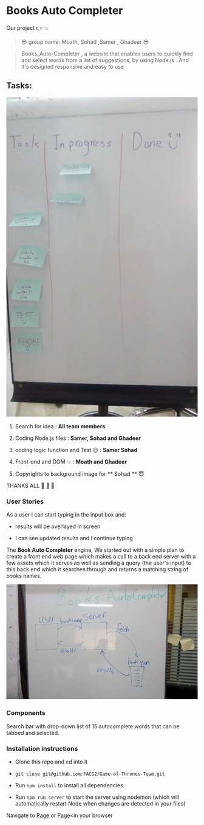 # Books Auto Completer


Our project :point_right:   :boom:
> :sunglasses: group name: Moath, Sohad ,Samer , Ghadeer :sunglasses:


> Books_Auto-Completer , a website that enables users to quickly find and select words from a list of suggestions, by using Node.js . And it's designed responsive and easy to use



## Tasks:

![Tasks](https://github.com/FACG2/Books_Auto-Completer/blob/master/public/image/2.jpg?raw=true)

1) Search for idea : **All team members**

2) Coding Node.js files : **Samer, Sohad and Ghadeer**

3) coding logic function and Test :expressionless: : **Samer Sohad**

4) Front-end and DOM :collision: : **Moath and Ghadeer**

5) Copyrights to background image for ** Sohad ** :innocent:

THANKS ALL :clap:  :running: :running:


### User Stories

As a user I can start typing in the input box and:

- results will be overlayed in screen

- I can see updated results and I continue typing

The **Book Auto Completer** engine, We started out with a simple plan to create a front end web page which makes a call to a back end server with a few assets which it serves as well as sending a query (the user's input) to this back end which it searches through and returns a matching string of books names.

![sys](https://github.com/FACG2/Books_Auto-Completer/blob/master/public/image/1.jpg?raw=true)


### Components

Search bar with drop-down list of 15 autocomplete words that can be tabbed and selected.

### Installation instructions

- Clone this repo and cd into it

- `git clone git@github.com:FACG2/Game-of-Thrones-Team.git`

- Run `npm install` to install all dependencies

- Run `npm run server` to start the server using nodemon (which will automatically restart Node when changes are detected in your files)

Navigate to <a href="https://books-autocompleter1.herokuapp.com/">Page</a> or <a href="https://books-autocompleter.herokuapp.com/">Page</a><in your browser
